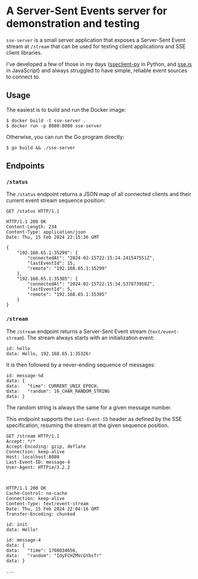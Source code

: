 # A Server-Sent Events server for demonstration and testing

`sse-server` is a small server application that exposes a Server-Sent
Event stream at `/stream` that can be used for testing client
applications and SSE client libraries.

I've developed a few of those in my days
([sseclient-py](https://github.com/mpetazzoni/sseclient-py) in Python,
and [sse.js](https://github.com/mpetazzoni/sse.js) in JavaScript) and
always struggled to have simple, reliable event sources to connect to.

## Usage

The easiest is to build and run the Docker image:

```
$ docker build -t sse-server .
$ docker run -p 8080:8080 sse-server
```

Otherwise, you can run the Go program directly:

```
$ go build && ./sse-server
```

## Endpoints

### `/status`

The `/status` endpoint returns a JSON map of all connected clients and
their current event stream sequence position:

```
GET /status HTTP/1.1

HTTP/1.1 200 OK
Content-Length: 234
Content-Type: application/json
Date: Thu, 15 Feb 2024 22:15:36 GMT

{
    "192.168.65.1:35299": {
        "connectedAt": "2024-02-15T22:15:24.241547551Z",
        "lastEventId": 15,
        "remote": "192.168.65.1:35299"
    },
    "192.168.65.1:35305": {
        "connectedAt": "2024-02-15T22:15:34.537873958Z",
        "lastEventId": 5,
        "remote": "192.168.65.1:35305"
    }
}
```

### `/stream`

The `/stream` endpoint returns a Server-Sent Event stream
(`text/event-stream`). The stream always starts with an initialization
event:

```
id: hello
data: Hello, 192.168.65.1:35326!
```

It is then followed by a never-ending sequence of messages:

```
id: message-%d
data: {
data:   "time": CURRENT_UNIX_EPOCH,
data:   "random": 16_CHAR_RANDOM_STRING
data: }
```

The random string is always the same for a given message number.

This endpoint supports the `Last-Event-ID` header as defined by the SSE
specification, resuming the stream at the given sequence position.

```
GET /stream HTTP/1.1
Accept: */*
Accept-Encoding: gzip, deflate
Connection: keep-alive
Host: localhost:8080
Last-Event-ID: message-4
User-Agent: HTTPie/3.2.2



HTTP/1.1 200 OK
Cache-Control: no-cache
Connection: keep-alive
Content-Type: text/event-stream
Date: Thu, 15 Feb 2024 22:04:16 GMT
Transfer-Encoding: chunked

id: init
data: Hello!

id: message-4
data: {
data:   "time": 1708034656,
data:   "random": "IdyFCHZMVcGYbsTr"
data: }

...
```
